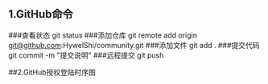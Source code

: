 ## 1.GitHub命令
###查看状态
git status 
###添加仓库
git remote add origin git@github.com:HywelShi/community.git
###添加文件
git add . 
###提交代码
git commit -m "提交说明" 
###远程提交
git push

##2.GitHub授权登陆时序图
